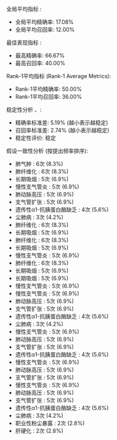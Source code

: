 
 全局平均指标 :
  - 全局平均精确率: 17.08%
  - 全局平均召回率: 12.00%

最佳表现指标 :
  - 最高精确率: 66.67%
  - 最高召回率: 40.00%

Rank-1平均指标 (Rank-1 Average Metrics):
  - Rank-1平均精确率: 50.00%
  - Rank-1平均召回率: 36.00%

稳定性分析 、:
  - 精确率标准差: 5.19% (越小表示越稳定)
  - 召回率标准差: 2.74% (越小表示越稳定)
  - 稳定性评价: 稳定

假设一致性分析 (按提出频率排序):
  - 肺气肿                           :  6次 (8.3%)
  - 肺纤维化                          :  6次 (8.3%)
  - 长期吸烟                          :  5次 (6.9%)
  - 慢性支气管炎                        :  5次 (6.9%)
  - 肺动脉高压                         :  5次 (6.9%)
  - 支气管扩张                         :  5次 (6.9%)
  - 遗传性α1-抗胰蛋白酶缺乏                 :  4次 (5.6%)
  - 尘肺病                           :  3次 (4.2%)
  - 肺纤维化                          :  6次 (8.3%)
  - 长期吸烟                          :  5次 (6.9%)
  - 肺纤维化                          :  6次 (8.3%)
  - 长期吸烟                          :  5次 (6.9%)
  - 慢性支气管炎                        :  5次 (6.9%)
  - 肺纤维化                          :  6次 (8.3%)
  - 长期吸烟                          :  5次 (6.9%)
  - 长期吸烟                          :  5次 (6.9%)
  - 慢性支气管炎                        :  5次 (6.9%)
  - 慢性支气管炎                        :  5次 (6.9%)
  - 肺动脉高压                         :  5次 (6.9%)
  - 支气管扩张                         :  5次 (6.9%)
  - 遗传性α1-抗胰蛋白酶缺乏                 :  4次 (5.6%)
  - 尘肺病                           :  3次 (4.2%)
  - 慢性支气管炎                        :  5次 (6.9%)
  - 肺动脉高压                         :  5次 (6.9%)
  - 支气管扩张                         :  5次 (6.9%)
  - 遗传性α1-抗胰蛋白酶缺乏                 :  4次 (5.6%)
  - 慢性支气管炎                        :  5次 (6.9%)
  - 肺动脉高压                         :  5次 (6.9%)
  - 支气管扩张                         :  5次 (6.9%)
  - 慢性支气管炎                        :  5次 (6.9%)
  - 肺动脉高压                         :  5次 (6.9%)
  - 支气管扩张                         :  5次 (6.9%)
  - 遗传性α1-抗胰蛋白酶缺乏                 :  4次 (5.6%)
  - 尘肺病                           :  3次 (4.2%)
  - 职业性粉尘暴露                       :  2次 (2.8%)
  - 肝硬化                           :  2次 (2.8%)